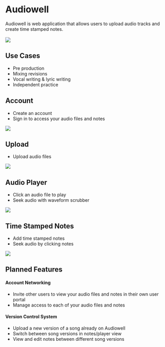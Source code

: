 <h1>Audiowell</h1>
Audiowell is web application that allows users to upload audio tracks and create time stamped notes. 
<br>
<br>
<img src="https://media.giphy.com/media/kcCwAI9G9X8vk28TfG/giphy.gif">

<h2>Use Cases</h2>

* Pre production
* Mixing revisions
* Vocal writing & lyric writing
* Independent practice

<h2>Account</h2>

* Create an account
* Sign in to access your audio files and notes

<img src="https://media.giphy.com/media/Z8lMXmwdcPWHQEp3eN/giphy.gif">

<h2>Upload</h2>

* Upload audio files

<img src="https://media.giphy.com/media/UqBFDvzLwvELBrkuFH/giphy.gif">

<h2>Audio Player</h2>

* Click an audio file to play
* Seek audio with waveform scrubber

<img src="https://media.giphy.com/media/RKBI1quZoiU71a99mX/giphy.gif">

<h2>Time Stamped Notes</h2>

* Add time stamped notes
* Seek audio by clicking notes

<img src="https://media.giphy.com/media/kcCwAI9G9X8vk28TfG/giphy.gif">

<h2>Planned Features</h2>

<h4>Account Networking</h4>

* Invite other users to view your audio files and notes in their own user portal
* Manage access to each of your audio files and notes

<h4>Version Control System</h4>

* Upload a new version of a song already on Audiowell
* Switch between song versions in notes/player view
* View and edit notes between different song versions
